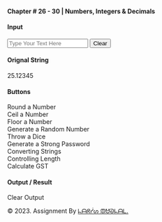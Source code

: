 <!DOCTYPE html>
<html lang="en">
  <head> 
    <meta charset="UTF-8" />
    <meta http-equiv="X-UA-Compatible" content="IE=edge" />
    <meta name="viewport" content="width=device-width, initial-scale=1.0" />
  </head>
  <body>
  <main> 
      <div class="container">
        <div class="row">
          <div class="offset-1 col-10 offset-1 text-center my-5">
            <h4>Chapter # 26 - 30 | Numbers, Integers &amp; Decimals</h4>
            <div class="border-bottom mt-4 border-secondary"></div>
          </div>
        </div>
   <div class="row mb-5">
          <div class="col-12 col-md-6 mb-3 mb-md-0">
            <div class="h-100">
              <h4 class="text-center">Input</h4>
              <div class="border border-1 d-flex p-4 align-items-center border-secondary box1">
                <div class="input-group">
                  <input type="text" id="input-text" class="form-control form-control-lg
                  bg-transparent" placeholder="Type Your Text Here" />
                  <button class="btn btn-outline-dark" id="clearinput">Clear</button>
                </div>
              </div>
            </div>
          </div>
          <div class="col-12 col-md-6 mb-3 mb-md-0">
            <div class="h-100">
              <h4 class="text-center">Orignal String</h4>
              <div class="border border-1 p-4 align-items-center border-secondary box1"
              id="orignal-bg">
              <div class="text-light d-flex text-center" id="n-25">25.12345</div>
              </div>
            </div>
          </div>
        </div>
<div class="row mb-5">
          <div class="col-12 col-md-6 mb-3 mb-md-0">
            <div class="h-100">
              <h4 class="text-center mt-4">Buttons</h4>
              <div class="box1 px-2 py-4 text-center">
                <div class="btn btn-danger m-1" onclick="round()">
                Round a Number
                </div>
                <div class="btn btn-danger m-1" onclick="ceil()">
                Ceil a Number
                </div>
                <div class="btn btn-danger m-1" onclick="floor()">
                Floor a Number
                </div>
                <div class="btn btn-danger m-1" onclick="randomNumber()">
                Generate a Random Number
                </div>
                <div class="btn btn-danger m-1" onclick="dice()">
                Throw a Dice
                </div>
                <div class="btn btn-danger m-1" onclick="randomString()">
                    Generate a Strong Password
                </div>
                <div class="btn btn-danger m-1" onclick="convertingStrings()">
                Converting Strings
                </div>
                <div class="btn btn-danger m-1" id="generateTable">
                Controlling Length
                </div>
                <div class="btn btn-danger m-1" onclick="calculateGST()">
                Calculate GST
                </div>
            </div>
            </div>
          </div>
          <div class="col-12 col-md-6 mb-3 mb-md-0">
              <h4 class="text-center mt-4">Output / Result</h4>
              <div class="box2 px-2 py-4">
              <div class="text-center" id="output"></div>
              </div>
              <div class="text-center">
              <div class="btn btn-outline-dark my-4" id="clearoutput">
              Clear Output
            </div>
          </div>
          </div>
      </div>
    </main>
    <footer id="footer" class="py-2">
      <p class="text-center text-white">
        &copy; 2023. Assignment By
        <a
          href="https://www.facebook.com/profile.php?id=100061029926998"
          target="_blank"
          class="text-decoration-none fw-bold text-white"
          >ᖺᗩᖇᓮᔕ ᙢᕰᘐᖺᗩᒪ.</a
        >
      </p>
    </footer>
</body>
</html>
